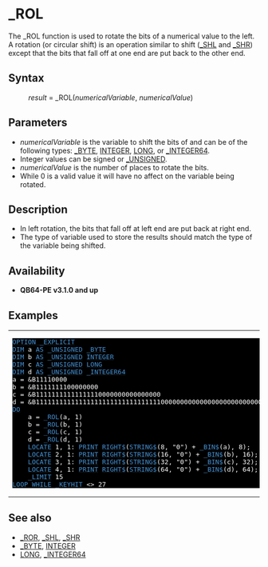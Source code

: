 <style>pre.codeide, pre.outputfixed, .outputcrt0 { background-color: #000 !important; color: #FFF !important; }</style><!DOCTYPE html>
<html class="client-nojs" dir="ltr" lang="en">
<head>
<title>_ROL - QB64 Phoenix Edition Wiki</title>
</head>
<body class="mediawiki ltr sitedir-ltr mw-hide-empty-elt ns-0 ns-subject page-ROL rootpage-ROL skin-vector action-view skin-vector-legacy vector-feature-language-in-header-enabled vector-feature-language-in-main-page-header-disabled vector-feature-language-alert-in-sidebar-disabled vector-feature-sticky-header-disabled vector-feature-sticky-header-edit-disabled vector-feature-table-of-contents-disabled vector-feature-visual-enhancement-next-disabled">
<div class="mw-body" id="content" role="main">
<a id="top"></a>
<h1 class="firstHeading mw-first-heading" id="firstHeading">_ROL</h1>
<div class="vector-body" id="bodyContent">
<div class="mw-body-content mw-content-ltr" dir="ltr" id="mw-content-text" lang="en"><div class="mw-parser-output"><p>The <a class="mw-selflink selflink">_ROL</a> function is used to rotate the bits of a numerical value to the left. A rotation (or circular shift) is an operation similar to shift (<a href="SHL" title="SHL">_SHL</a> and <a href="SHR" title="SHR">_SHR</a>) except that the bits that fall off at one end are put back to the other end.
</p>
<h2><span class="mw-headline" id="Syntax">Syntax</span></h2>
<dl><dd><i>result</i> = <a class="mw-selflink selflink">_ROL</a>(<i>numericalVariable</i>, <i>numericalValue</i>)</dd></dl>
<p>
</p>
<h2><span class="mw-headline" id="Parameters">Parameters</span></h2>
<ul><li><i>numericalVariable</i> is the variable to shift the bits of and can be of the following types: <a href="BYTE" title="BYTE">_BYTE</a>, <a href="INTEGER" title="INTEGER">INTEGER</a>, <a href="LONG" title="LONG">LONG</a>, or <a href="INTEGER64" title="INTEGER64">_INTEGER64</a>.</li>
<li>Integer values can be signed or <a href="UNSIGNED" title="UNSIGNED">_UNSIGNED</a>.</li>
<li><i>numericalValue</i> is the number of places to rotate the bits.</li>
<li>While 0 is a valid value it will have no affect on the variable being rotated.</li></ul>
<p>
</p>
<h2><span class="mw-headline" id="Description">Description</span></h2>
<ul><li>In left rotation, the bits that fall off at left end are put back at right end.</li>
<li>The type of variable used to store the results should match the type of the variable being shifted.</li></ul>
<p>
</p>
<h2><span class="mw-headline" id="Availability">Availability</span></h2>
<ul><li><b>QB64-PE v3.1.0 and up</b></li></ul>
<p>
</p>
<h2><span class="mw-headline" id="Examples">Examples</span></h2>
<table cellpadding="15px" width="100%">
<tbody><tr>
<td><pre class="codeide"><a href="OPTION_EXPLICIT" title="OPTION EXPLICIT"><span style="color:#4593D8;">OPTION _EXPLICIT</span></a>
<a href="DIM" title="DIM"><span style="color:#4593D8;">DIM</span></a> a <a href="AS" title="AS"><span style="color:#4593D8;">AS</span></a> <a href="UNSIGNED" title="UNSIGNED"><span style="color:#4593D8;">_UNSIGNED</span></a> <a href="BYTE" title="BYTE"><span style="color:#4593D8;">_BYTE</span></a>
<a href="DIM" title="DIM"><span style="color:#4593D8;">DIM</span></a> b <a href="AS" title="AS"><span style="color:#4593D8;">AS</span></a> <a href="UNSIGNED" title="UNSIGNED"><span style="color:#4593D8;">_UNSIGNED</span></a> <a href="INTEGER" title="INTEGER"><span style="color:#4593D8;">INTEGER</span></a>
<a href="DIM" title="DIM"><span style="color:#4593D8;">DIM</span></a> c <a href="AS" title="AS"><span style="color:#4593D8;">AS</span></a> <a href="UNSIGNED" title="UNSIGNED"><span style="color:#4593D8;">_UNSIGNED</span></a> <a href="LONG" title="LONG"><span style="color:#4593D8;">LONG</span></a>
<a href="DIM" title="DIM"><span style="color:#4593D8;">DIM</span></a> d <a href="AS" title="AS"><span style="color:#4593D8;">AS</span></a> <a href="UNSIGNED" title="UNSIGNED"><span style="color:#4593D8;">_UNSIGNED</span></a> <a href="INTEGER64" title="INTEGER64"><span style="color:#4593D8;">_INTEGER64</span></a>
a = &amp;B11110000
b = &amp;B1111111100000000
c = &amp;B11111111111111110000000000000000
d = &amp;B1111111111111111111111111111111100000000000000000000000000000000
<a class="mw-redirect" href="DO" title="DO"><span style="color:#4593D8;">DO</span></a>
    a = <a class="mw-selflink selflink"><span style="color:#4593D8;">_ROL</span></a>(a, 1)
    b = <a class="mw-selflink selflink"><span style="color:#4593D8;">_ROL</span></a>(b, 1)
    c = <a class="mw-selflink selflink"><span style="color:#4593D8;">_ROL</span></a>(c, 1)
    d = <a class="mw-selflink selflink"><span style="color:#4593D8;">_ROL</span></a>(d, 1)
    <a href="LOCATE" title="LOCATE"><span style="color:#4593D8;">LOCATE</span></a> 1, 1: <a href="PRINT" title="PRINT"><span style="color:#4593D8;">PRINT</span></a> <a href="RIGHT$" title="RIGHT$"><span style="color:#4593D8;">RIGHT$</span></a>(<a href="STRING$" title="STRING$"><span style="color:#4593D8;">STRING$</span></a>(8, "0") + <a href="BIN$" title="BIN$"><span style="color:#4593D8;">_BIN$</span></a>(a), 8);
    <a href="LOCATE" title="LOCATE"><span style="color:#4593D8;">LOCATE</span></a> 2, 1: <a href="PRINT" title="PRINT"><span style="color:#4593D8;">PRINT</span></a> <a href="RIGHT$" title="RIGHT$"><span style="color:#4593D8;">RIGHT$</span></a>(<a href="STRING$" title="STRING$"><span style="color:#4593D8;">STRING$</span></a>(16, "0") + <a href="BIN$" title="BIN$"><span style="color:#4593D8;">_BIN$</span></a>(b), 16);
    <a href="LOCATE" title="LOCATE"><span style="color:#4593D8;">LOCATE</span></a> 3, 1: <a href="PRINT" title="PRINT"><span style="color:#4593D8;">PRINT</span></a> <a href="RIGHT$" title="RIGHT$"><span style="color:#4593D8;">RIGHT$</span></a>(<a href="STRING$" title="STRING$"><span style="color:#4593D8;">STRING$</span></a>(32, "0") + <a href="BIN$" title="BIN$"><span style="color:#4593D8;">_BIN$</span></a>(c), 32);
    <a href="LOCATE" title="LOCATE"><span style="color:#4593D8;">LOCATE</span></a> 4, 1: <a href="PRINT" title="PRINT"><span style="color:#4593D8;">PRINT</span></a> <a href="RIGHT$" title="RIGHT$"><span style="color:#4593D8;">RIGHT$</span></a>(<a href="STRING$" title="STRING$"><span style="color:#4593D8;">STRING$</span></a>(64, "0") + <a href="BIN$" title="BIN$"><span style="color:#4593D8;">_BIN$</span></a>(d), 64);
    <a href="LIMIT" title="LIMIT"><span style="color:#4593D8;">_LIMIT</span></a> 15
<a href="LOOP" title="LOOP"><span style="color:#4593D8;">LOOP</span></a> <a class="mw-redirect" href="WHILE" title="WHILE"><span style="color:#4593D8;">WHILE</span></a> <a href="KEYHIT" title="KEYHIT"><span style="color:#4593D8;">_KEYHIT</span></a> &lt;&gt; 27
</pre>
</td></tr></tbody></table>
<p>
</p>
<h2><span class="mw-headline" id="See_also">See also</span></h2>
<ul><li><a href="ROR" title="ROR">_ROR</a>, <a href="SHL" title="SHL">_SHL</a>, <a href="SHR" title="SHR">_SHR</a></li>
<li><a href="BYTE" title="BYTE">_BYTE</a>, <a href="INTEGER" title="INTEGER">INTEGER</a></li>
<li><a href="LONG" title="LONG">LONG</a>, <a href="INTEGER64" title="INTEGER64">_INTEGER64</a></li></ul>
<p>
</p>
<!-- 
NewPP limit report
Cached time: 20240715062549
Cache expiry: 86400
Reduced expiry: false
Complications: [show‐toc]
CPU time usage: 0.042 seconds
Real time usage: 0.051 seconds
Preprocessor visited node count: 369/1000000
Post‐expand include size: 3212/2097152 bytes
Template argument size: 576/2097152 bytes
Highest expansion depth: 3/100
Expensive parser function count: 0/100
Unstrip recursion depth: 0/20
Unstrip post‐expand size: 0/5000000 bytes
-->
<!--
Transclusion expansion time report (%,ms,calls,template)
100.00%   26.058      1 -total
 13.27%    3.457     46 Template:Cl
  8.56%    2.230      1 Template:PageSyntax
  8.17%    2.128      1 Template:PageSeeAlso
  8.16%    2.126      1 Template:CodeEnd
  8.06%    2.101      1 Template:PageNavigation
  7.37%    1.921      5 Template:Parameter
  7.14%    1.860      1 Template:CodeStart
  7.02%    1.828      1 Template:PageParameters
  6.73%    1.755      1 Template:PageDescription
-->
<!-- Saved in parser cache with key qb64pnix_mw19894-mwmb_:pcache:idhash:1027-0!canonical and timestamp 20240715062549 and revision id 6513.
 -->
</div>
</div>
</div>
</div>
</body>
</html>
